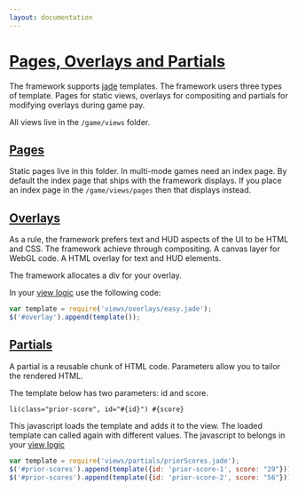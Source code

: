 ```yaml
---
layout: documentation
---
```

# [Pages, Overlays and Partials](#pages-overlays-and-partials)
The framework supports [jade](http://jade-lang.com/) templates. The framework users three types of template. Pages for static views, overlays for compositing and partials for modifying overlays during game pay.

All views live in the `/game/views` folder.

## [Pages](#pages)
Static pages live in this folder. In multi-mode games need an index page. By default the index page that ships with the framework displays. If you place an index page in the `/game/views/pages` then that displays instead.

## [Overlays](#overlays)
As a rule, the framework prefers text and HUD aspects of the UI to be HTML and CSS. The framework achieve through compositing. A canvas layer for WebGL code. A HTML overlay for text and HUD elements.

The framework allocates a div for your overlay.

In your [view logic](/website/docs/view-logic) use the following code:

~~~javascript
var template = require('views/overlays/easy.jade');
$('#overlay').append(template());
~~~

## [Partials](#partials)
A partial is a reusable chunk of HTML code. Parameters allow you to tailor the rendered HTML.

The template below has two parameters: id and score.

~~~jade
li(class="prior-score", id="#{id}") #{score}
~~~

This javascript loads the template and adds it to the view. The loaded template can called again with different values. The javascript to belongs in your [view logic](/website/docs/view-logic)

~~~javascript
var template = require('views/partials/priorScores.jade');
$('#prior-scores').append(template({id: 'prior-score-1', score: "29"}));
$('#prior-scores').append(template({id: 'prior-score-2', score: "56"}));
~~~